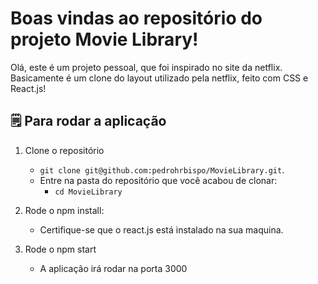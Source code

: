 
# Boas vindas ao repositório do projeto Movie Library!

Olá, este é um projeto pessoal, que foi inspirado no site da netflix. Basicamente é um clone do layout utilizado pela netflix, feito com CSS e React.js!

## 🗒 Para rodar a aplicação

1. Clone o repositório

   - `git clone git@github.com:pedrohrbispo/MovieLibrary.git`.
   - Entre na pasta do repositório que você acabou de clonar:
     - `cd MovieLibrary`

2. Rode o npm install:
   - Certifique-se que o react.js está instalado na sua maquina.


3. Rode o npm start

   - A aplicação irá rodar na porta 3000

